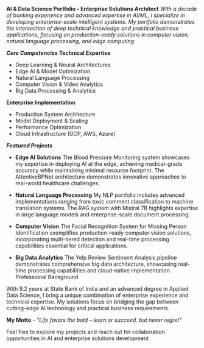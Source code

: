 **AI & Data Science Portfolio - Enterprise Solutions Architect**
_With a decade of banking experience and advanced expertise in AI/ML, I specialize in developing enterprise-scale intelligent systems. My portfolio demonstrates the intersection of deep technical knowledge and practical business applications, focusing on production-ready solutions in computer vision, natural language processing, and edge computing._

_**Core Competencies**_
**Technical Expertise**
* Deep Learning & Neural Architectures
* Edge AI & Model Optimization
* Natural Language Processing
* Computer Vision & Video Analytics
* Big Data Processing & Analytics

**Enterprise Implementation**
* Production System Architecture
* Model Deployment & Scaling
* Performance Optimization
* Cloud Infrastructure (GCP, AWS, Azure)

_**Featured Projects**_

* **Edge AI Solutions**
The Blood Pressure Monitoring system showcases my expertise in deploying AI at the edge, achieving medical-grade accuracy while maintaining minimal resource footprint. The AttentiveBPNet architecture demonstrates innovative approaches to real-world healthcare challenges.

* **Natural Language Processing**
My NLP portfolio includes advanced implementations ranging from toxic comment classification to machine translation systems. The RAG system with Mistral 7B highlights expertise in large language models and enterprise-scale document processing.

* **Computer Vision**
The Facial Recognition System for Missing Person Identification exemplifies production-ready computer vision solutions, incorporating multi-tiered detection and real-time processing capabilities essential for critical applications.

* **Big Data Analytics**
The Yelp Review Sentiment Analysis pipeline demonstrates comprehensive big data architecture, showcasing real-time processing capabilities and cloud-native implementation.
Professional Background

With 9.2 years at State Bank of India and an advanced degree in Applied Data Science, I bring a unique combination of enterprise experience and technical expertise. My solutions focus on bridging the gap between cutting-edge AI technology and practical business requirements.

**My Motto** - 
_"Life favors the bold – learn or succeed, but never regret"_

Feel free to explore my projects and reach out for collaboration opportunities in AI and enterprise solutions development

<!---
AV-D/AV-D is a ✨ special ✨ repository because its `README.md` (this file) appears on your GitHub profile.
You can click the Preview link to take a look at your changes.
--->
